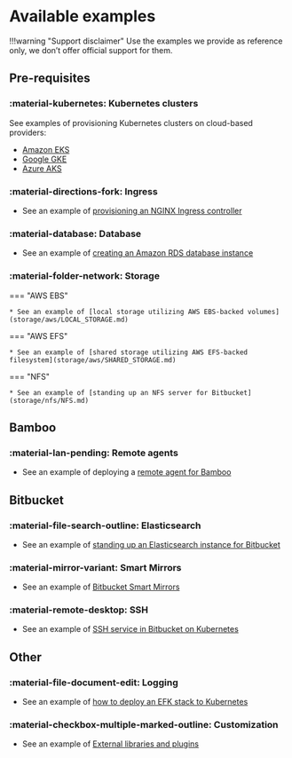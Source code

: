# Available examples 

!!!warning "Support disclaimer"
    Use the examples we provide as reference only, we don’t offer official support for them. 

## Pre-requisites

### :material-kubernetes: Kubernetes clusters 
See examples of provisioning Kubernetes clusters on cloud-based providers:
   
  * [Amazon EKS](cluster/EKS_SETUP.md) 
  * [Google GKE](cluster/GKE_SETUP.md)
  * [Azure AKS](cluster/AKS_SETUP.md)

### :material-directions-fork: Ingress
* See an example of [provisioning an NGINX Ingress controller](ingress/INGRESS_NGINX.md)

### :material-database: Database
* See an example of [creating an Amazon RDS database instance](database/AMAZON_RDS.md)

### :material-folder-network: Storage
=== "AWS EBS"

    * See an example of [local storage utilizing AWS EBS-backed volumes](storage/aws/LOCAL_STORAGE.md)

=== "AWS EFS"

    * See an example of [shared storage utilizing AWS EFS-backed filesystem](storage/aws/SHARED_STORAGE.md)

=== "NFS"

    * See an example of [standing up an NFS server for Bitbucket](storage/nfs/NFS.md)

## Bamboo

### :material-lan-pending: Remote agents
* See an example of deploying a [remote agent for Bamboo](bamboo/REMOTE_AGENTS.md)

## Bitbucket

### :material-file-search-outline: Elasticsearch
* See an example of [standing up an Elasticsearch instance for Bitbucket](bitbucket/BITBUCKET_ELASTICSEARCH.md)

### :material-mirror-variant: Smart Mirrors
* See an example of [Bitbucket Smart Mirrors](bitbucket/BITBUCKET_MIRRORS.md)

### :material-remote-desktop: SSH
* See an example of [SSH service in Bitbucket on Kubernetes](bitbucket/BITBUCKET_SSH.md)

## Other

### :material-file-document-edit: Logging
* See an example of [how to deploy an EFK stack to Kubernetes](logging/efk/EFK.md)

### :material-checkbox-multiple-marked-outline: Customization
* See an example of [External libraries and plugins](external_libraries/EXTERNAL_LIBS.md)